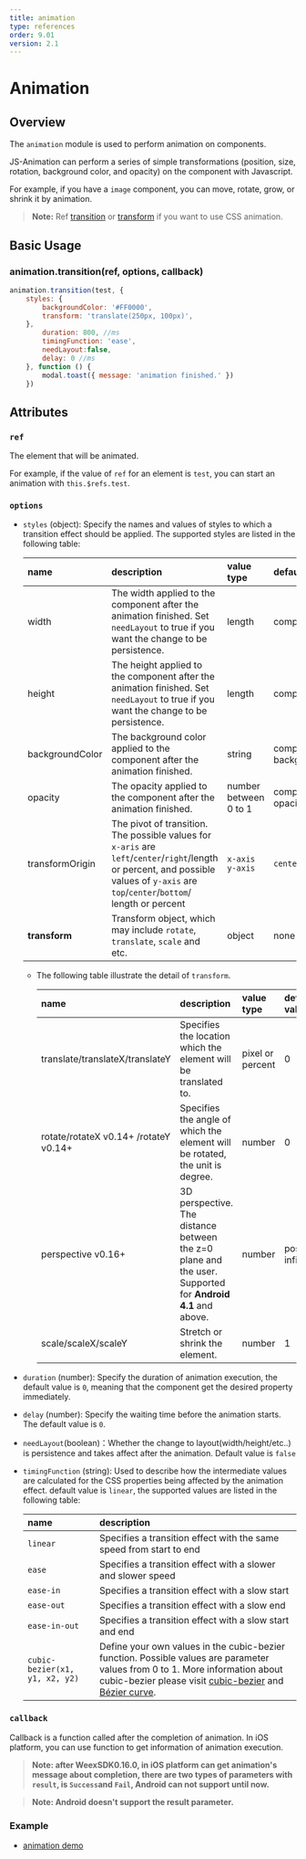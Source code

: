 ```yaml
---
title: animation
type: references
order: 9.01
version: 2.1
---
```


# Animation

## Overview

The `animation` module is used to perform animation on components. 

JS-Animation can perform a series of simple transformations  (position, size, rotation, background color, and opacity) on the component with Javascript.

For example, if you have a `image` component, you can move, rotate, grow, or shrink it by animation.

> **Note:** Ref [transition](../../wiki/common-styles.html#property) or [transform](../../wiki/common-styles.html#transform) if you want to use CSS animation.

## Basic Usage

### animation.transition(ref, options, callback)

```javascript
animation.transition(test, {
    styles: {
        backgroundColor: '#FF0000',
        transform: 'translate(250px, 100px)',
    },
        duration: 800, //ms
        timingFunction: 'ease',
        needLayout:false,
        delay: 0 //ms
    }, function () {
        modal.toast({ message: 'animation finished.' })
    })
```

## Attributes

### ``ref``

The element that will be animated.

For example, if the value of `ref` for an element is `test`, you can start an animation with `this.$refs.test`.

### ``options``

- `styles` (object): Specify the names and values of styles to which a transition effect should be applied. The supported styles are listed in the following table:        

  | name            | description                              | value type            | default value   |
  | :-------------- | :--------------------------------------- | :-------------------- | :-------------- |
  | width           | The width applied to the component after the animation finished. Set `needLayout` to true if you want the change to be persistence. | length                | computed width            |
  | height          | The height applied to the component after the animation finished. Set `needLayout` to true if you want the change to be persistence. | length                | computed height            |
  | backgroundColor | The background color applied to the component after the animation finished. | string                | computed backgroundColor            |
  | opacity         | The opacity applied to the component after the animation finished. | number between 0 to 1 | computed opacity             |
  | transformOrigin | The pivot of transition. The possible values for `x-aris` are `left`/`center`/`right`/length or percent, and possible values of `y-axis` are `top`/`center`/`bottom`/ length or percent | `x-axis y-axis`       | `center center` |
  | **transform**   | Transform object, which may include `rotate`, `translate`, `scale` and etc. | object                | none            |

  * The following table illustrate the detail of ``transform``.

    | name                                     | description                              | value type       | default value     |
    | :--------------------------------------- | :--------------------------------------- | :--------------- | :---------------- |
    | translate/translateX/translateY          | Specifies the location which the element will be translated to. | pixel or percent | 0       |
    | rotate/rotateX <span class="api-version">v0.14+</span> /rotateY <span class="api-version">v0.14+</span> | Specifies the angle of which the element will be rotated, the unit is degree. | number           | 0              |
    | perspective <span class="api-version">v0.16+</span> | 3D perspective. The distance between the z=0 plane and the user. Supported for **Android 4.1** and above. | number           | positive infinity |
    | scale/scaleX/scaleY                      | Stretch or shrink the element.           | number           | 1             |

- `duration` (number): Specify the duration of animation execution, the default value is `0`, meaning that the component get the desired property immediately.    
- `delay` (number): Specify the waiting time before the animation starts. The default value is `0`.   
- `needLayout`(boolean)：Whether the change to layout(width/height/etc..) is persistence and takes affect after the animation. Default value is `false`
- `timingFunction` (string): Used to describe how the intermediate values are calculated for the CSS properties being affected by the animation effect. default value is `linear`, the supported values are listed in the following table:    

  | name                           | description                              |
  | :----------------------------- | :--------------------------------------- |
  | `linear`                       | Specifies a transition effect with the same speed from start to end |
  | `ease`                         | Specifies a transition effect with a slower and slower speed |
  | `ease-in`                      | Specifies a transition effect with a slow start |
  | `ease-out`                     | Specifies a transition effect with a slow end |
  | `ease-in-out`                  | Specifies a transition effect with a slow start and end |
  | `cubic-bezier(x1, y1, x2, y2)` | Define your own values in the cubic-bezier function. Possible values are parameter values from 0 to 1. More information about cubic-bezier please visit [cubic-bezier](http://cubic-bezier.com/) and [Bézier curve](https://en.wikipedia.org/wiki/B%C3%A9zier_curve). |

### ``callback``

Callback is a function called after the completion of animation. In iOS platform, you can use function to get information of animation execution.

>**Note: after WeexSDK0.16.0, in iOS platform can get animation's message about completion, there are two types of parameters with `result`, is `Success`and `Fail`, Android can not support until now.**

> **Note: Android doesn't support the result parameter.**

### Example
- [animation demo](http://dotwe.org/vue/2d1b61bef061448c1a5a13eac9624410)

